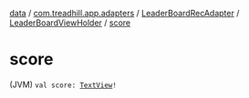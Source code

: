 [data](../../../index.md) / [com.treadhill.app.adapters](../../index.md) / [LeaderBoardRecAdapter](../index.md) / [LeaderBoardViewHolder](index.md) / [score](./score.md)

# score

(JVM) `val score: `[`TextView`](https://developer.android.com/reference/android/widget/TextView.html)`!`